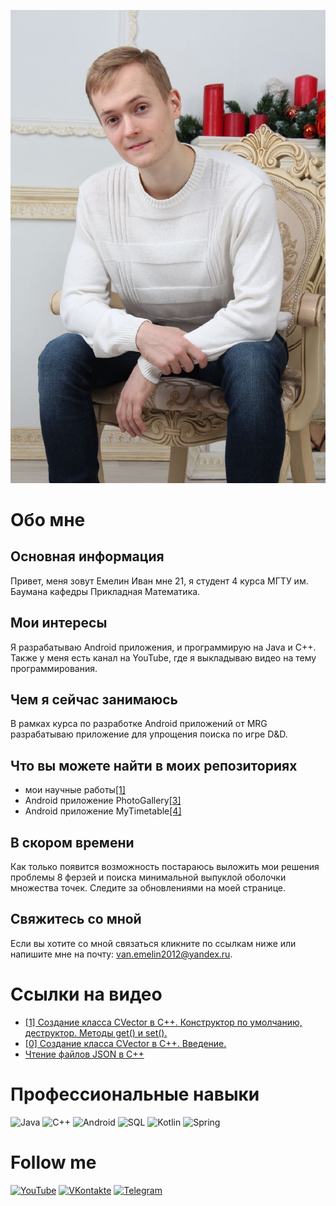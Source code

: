 [![Header](https://github.com/avelycure/avelycure/blob/master/Assets/profilePhoto.jpeg)](https://www.youtube.com/channel/UCzSWR2CWxIMxpvAPVSUeQ3Q)
# Обо мне

## Основная информация
Привет, меня зовут Емелин Иван мне 21, я студент 4 курса МГТУ им. Баумана кафедры Прикладная Математика.

## Мои интересы 
Я разрабатываю Android приложения, и программирую на Java и C++. Также у меня есть канал на YouTube, где я выкладываю видео на тему программирования.

## Чем я сейчас занимаюсь
В рамках курса по разработке Android приложений от MRG разрабатываю приложение для упрощения поиска по игре D&D.

## Что вы можете найти в моих репозиториях
* мои научные работы[[1]](https://github.com/avelycure/ScientificWork "See more")
* Android приложение PhotoGallery[[3]](https://github.com/avelycure/PhotoGallery "See more")
* Android приложение MyTimetable[[4]](https://github.com/avelycure/MyTimetable "See more")

## В скором времени
Как только появится возможность постараюсь выложить мои решения проблемы 8 ферзей и поиска минимальной выпуклой оболочки множества точек. Следите за обновлениями на моей странице.

## Свяжитесь со мной
Если вы хотите со мной связаться кликните по ссылкам ниже или напишите мне на почту: van.emelin2012@yandex.ru.

# Ссылки на видео
<!-- YOUTUBE:START -->
- [[1] Создание класса CVector в C++. Конструктор по умолчанию, деструктор. Методы get() и set().](https://www.youtube.com/watch?v=DlyfEXyd7jk)
- [[0] Создание класса CVector в C++. Введение.](https://www.youtube.com/watch?v=p-vh5NBAYS0)
- [Чтение файлов JSON в C++](https://www.youtube.com/watch?v=1pUVp9zH_Nw)
<!-- YOUTUBE:END -->

# Профессиональные навыки
![Java](https://img.shields.io/badge/-java-A01368?style=for-the-badge&logo=java&logoColor=F7AD2B)
![C++](https://img.shields.io/badge/-c++-A01368?style=for-the-badge&logo=C%2b%2b&logoColor=377FE6)
![Android](https://img.shields.io/badge/-android-A01368?style=for-the-badge&logo=Android&logoColor=3BF72B)
![SQL](https://img.shields.io/badge/-sql-A01368?style=for-the-badge&logo=postgresql&logoColor=F7AD2B)
![Kotlin](https://img.shields.io/badge/-Kotlin-A01368?style=for-the-badge&logo=kotlin&logoColor=0D30CE)
![Spring](https://img.shields.io/badge/-spring-A01368?style=for-the-badge&logo=spring&logoColor=1BDA5D)

# Follow me
[![YouTube](https://img.shields.io/badge/-YouTube-A01368?style=for-the-badge&logo=YouTube&logoColor=FF2400)](https://www.youtube.com/channel/UCzSWR2CWxIMxpvAPVSUeQ3Q)
[![VKontakte](https://img.shields.io/badge/-Vkontakte-A01368?style=for-the-badge&logo=Vk&logoColor=377FE6)](https://vk.com/ivaneme1in)
[![Telegram](https://img.shields.io/badge/-Telegram-A01368?style=for-the-badge&logo=Telegram&logoColor=377FE6)](@ivan_emelin)
